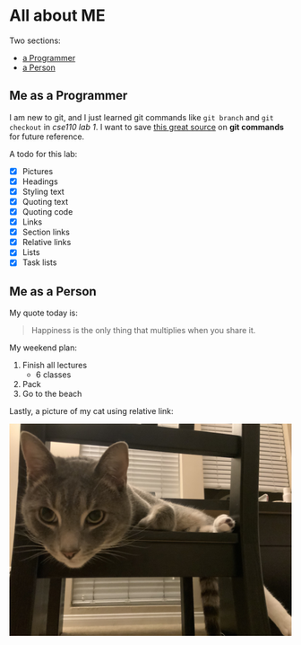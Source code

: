 # All about ME

Two sections:
  - [a Programmer](#me-as-a-programmer)
  - [a Person](#me-as-a-person)

## Me as a Programmer

I am new to git, and I just learned git commands like `git branch` and `git checkout` in *cse110 lab 1*. I want to save [this great source](http://guides.beanstalkapp.com/version-control/common-git-commands.html) on **git commands** for future reference.


A todo for this lab:
- [x] Pictures
- [x] Headings
- [x] Styling text
- [x] Quoting text
- [x] Quoting code
- [x] Links
- [x] Section links
- [x] Relative links
- [x] Lists
- [x] Task lists

## Me as a Person

My quote today is: 
> Happiness is the only thing that multiplies when you share it.


My weekend plan:
1. Finish all lectures
   - 6 classes
2. Pack
3. Go to the beach


Lastly, a picture of my cat using relative link:

![](pictures/cat.jpg)